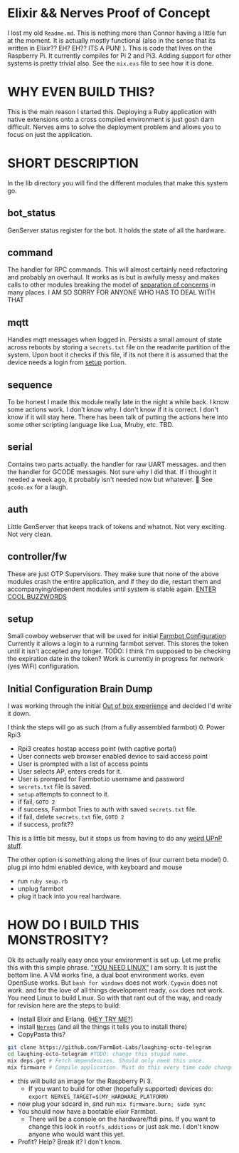 # Elixir && Nerves Proof of Concept
I lost my old `Readme.md`. This is nothing more than Connor having
a little fun at the moment. It is actually mostly functional (also in the sense that its written in Elixir?? EH? EH?? ITS A PUN! ). This is code that lives on the Raspberry Pi. It currently compiles for Pi 2 and Pi3. Adding support for other systems is pretty  trivial also. See the `mix.exs` file to see how it is done.

# WHY EVEN BUILD THIS?
This is the main reason I started this. Deploying a Ruby application with native extensions onto a cross compiled environment is just gosh darn difficult. Nerves aims to solve the deployment problem and allows you to focus on just the application.  

# SHORT DESCRIPTION
In the lib directory you will find the different modules that make this system go.
## bot_status
GenServer status register for the bot. It holds the state of all the hardware.

## command
The handler for RPC commands. This will almost certainly need refactoring and probably an overhaul. It works as is but is awfully messy and makes calls to other modules breaking the model of [separation of concerns]("https://en.wikipedia.org/wiki/Separation_of_concerns") in many places. I AM SO SORRY FOR ANYONE WHO HAS TO DEAL WITH THAT

## mqtt
Handles mqtt messages when logged in. Persists a small amount of state across reboots by storing a `secrets.txt` file on the readwrite partition of the system. Upon boot it checks if this file, if its not there it is assumed that the device needs a login from [setup](#setup) portion.

## sequence
To be honest I made this module really late in the night a while back. I know some actions work. I don't know why. I don't know if it is correct. I don't know if it will stay here. There has been talk of putting the actions here into some other scripting language like Lua, Mruby, etc. TBD.

## serial
Contains two parts actually. the handler for raw UART messages. and then the handler for GCODE messages. Not sure why I did that. If i thought it needed a week ago, it probably isn't needed now but whatever. :100:
See `gcode.ex` for a laugh.

## auth
Little GenServer that keeps track of tokens and whatnot. Not very exciting. Not very clean.

## controller/fw
These are just OTP Supervisors. They make sure that none of the above modules crash the entire application, and if they do die, restart them and accompanying/dependent modules until system is stable again. [ENTER COOL BUZZWORDS]("http://blog.oozou.com/an-intro-to-otp-in-elixir/")

## setup
Small cowboy webserver that will be used for initial [Farmbot Configuration]("https://github.com/FarmBot/wifi-configurator")
Currently it allows a login to a running farmbot server. This stores the token until it isn't accepted any longer.
TODO: I think I'm supposed to be checking the expiration date in the token?
Work is currently in progress for network (yes WiFi) configuration.

 ## Initial Configuration Brain Dump
 I was working through the initial [Out of box experience]("https://en.wikipedia.org/wiki/Out-of-box_failure") and decided I'd write it down.

 I think the steps will go as such (from a fully assembled farmbot)
 0. Power Rpi3
 * Rpi3 creates hostap access point (with captive portal)
 * User connects web browser enabled device to said access point
 * User is prompted with a list of access points
 * User selects AP, enters creds for it.
 * User is promped for Farmbot.io username and password
 * `secrets.txt` file is saved.
 * `setup` attempts to connect to it.
 * if fail, `GOTO 2`
 * if success, Farmbot Tries to auth with saved `secrets.txt` file.
 * if fail, delete `secrets.txt` file, `GOTO 2`
 * if success, profit??

This is a little bit messy, but it stops us from having to do any [weird UPnP stuff]("http://www.computerworld.com/article/2474305/malware-vulnerabilities/check-your-router-now--before-lex-luthor-does.html").

The other option is something along the lines of (our current beta model)
  0. plug pi into hdmi enabled device, with keyboard and mouse
  * run `ruby seup.rb`
  * unplug farmbot
  * plug it back into you real hardware.


# HOW DO I BUILD THIS MONSTROSITY?
Ok its actually really easy once your environment is set up. Let me prefix this with this simple phrase. ["YOU NEED LINUX"]("http://www.whylinuxisbetter.net/") I am sorry. It is just the bottom line. A VM works fine, a dual boot environment works. even OpenSuse works. But `bash for windows` does not work. `Cygwin` does not work. and for the love of all things development ready, `osx` does not work. You need Linux to build Linux. So with that rant out of the way, and ready for revision here are the steps to build:
* Install Elixir and Erlang. ([HEY TRY ME?]("https://gist.github.com/ConnorRigby/8a8bffff935d1a43cd74c4b8cf28a845"))
* install [`Nerves`]("https://hexdocs.pm/nerves/installation.html") (and all the things it tells you to install there)
* CopyPasta this?

``` bash
git clone https://github.com/FarmBot-Labs/laughing-octo-telegram
cd laughing-octo-telegram #TODO: change this stupid name.
mix deps.get # Fetch dependencies. Should only need this once.
mix firmware # Compile application. Must do this every time code changes.
```
* this will build an image for the Raspberry Pi 3.
  * If you want to build for other (hopefully supported) devices do: `export NERVES_TARGET=$(MY_HARDWARE_PLATFORM)`
* now plug your sdcard in, and run `mix firmware.burn; sudo sync`
* You should now have a bootable elixir Farmbot.
  * There will be a console on the hardware/ftdi pins. If you want to change this look in `rootfs_additions` or just ask me. I don't know anyone who would want this yet.
* Profit? Help? Break it? I don't know.
